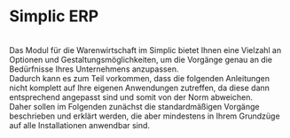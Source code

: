# Simplic ERP
<br />
Das Modul für die Warenwirtschaft im Simplic bietet Ihnen eine Vielzahl an Optionen und Gestaltungsmöglichkeiten, um die Vorgänge genau an die Bedürfnisse Ihres Unternehmens anzupassen.<br />
Dadurch kann es zum Teil vorkommen, dass die folgenden Anleitungen nicht komplett auf Ihre eigenen Anwendungen zutreffen, da diese dann entsprechend angepasst sind und somit von der Norm abweichen.<br />
Daher sollen im Folgenden zunächst die standardmäßigen Vorgänge beschrieben und erklärt werden, die aber mindestens in Ihrem Grundzüge auf alle Installationen anwendbar sind.
